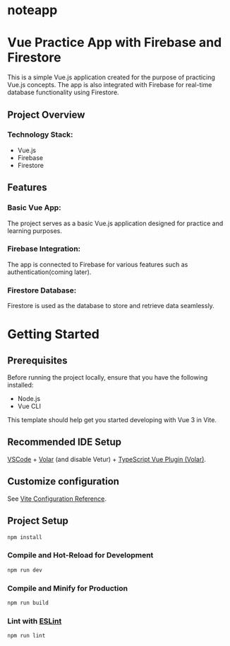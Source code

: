 #  noteapp


# Vue Practice App with Firebase and Firestore

This is a simple Vue.js application created for the purpose of practicing Vue.js concepts. The app is also integrated with Firebase for real-time database functionality using Firestore.

## Project Overview

### Technology Stack:
- Vue.js
- Firebase
- Firestore
  
## Features

### Basic Vue App:

The project serves as a basic Vue.js application designed for practice and learning purposes.

### Firebase Integration:

The app is connected to Firebase for various features such as authentication(coming later).

### Firestore Database:

Firestore is used as the database to store and retrieve data seamlessly.


# Getting Started

## Prerequisites

Before running the project locally, ensure that you have the following installed:

- Node.js
- Vue CLI

This template should help get you started developing with Vue 3 in Vite.

## Recommended IDE Setup

[VSCode](https://code.visualstudio.com/) + [Volar](https://marketplace.visualstudio.com/items?itemName=Vue.volar) (and disable Vetur) + [TypeScript Vue Plugin (Volar)](https://marketplace.visualstudio.com/items?itemName=Vue.vscode-typescript-vue-plugin).

## Customize configuration

See [Vite Configuration Reference](https://vitejs.dev/config/).

## Project Setup

```sh
npm install
```

### Compile and Hot-Reload for Development

```sh
npm run dev
```

### Compile and Minify for Production

```sh
npm run build
```

### Lint with [ESLint](https://eslint.org/)

```sh
npm run lint
```
